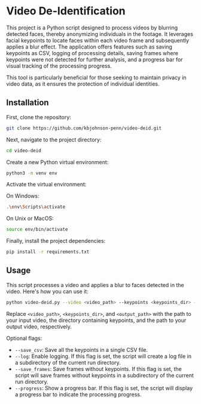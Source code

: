 # Video De-Identification

This project is a Python script designed to process videos by blurring detected faces, thereby anonymizing individuals in the footage. It leverages facial keypoints to locate faces within each video frame and subsequently applies a blur effect. The application offers features such as saving keypoints as CSV, logging of processing details, saving frames where keypoints were not detected for further analysis, and a progress bar for visual tracking of the processing progress.

This tool is particularly beneficial for those seeking to maintain privacy in video data, as it ensures the protection of individual identities.

## Installation

First, clone the repository:

```bash
git clone https://github.com/kbjohnson-penn/video-deid.git
```

Next, navigate to the project directory:

```bash
cd video-deid
```

Create a new Python virtual environment:

```bash
python3 -m venv env
```

Activate the virtual environment:

On Windows:

```bash
.\env\Scripts\activate
```

On Unix or MacOS:

```bash
source env/bin/activate
```

Finally, install the project dependencies:

```bash
pip install -r requirements.txt
```

## Usage

This script processes a video and applies a blur to faces detected in the video. Here's how you can use it:

```bash
python video-deid.py --video <video_path> --keypoints <keypoints_dir> --output <output_path> [--save_csv] [--log] [--save_frames] [--show_progress]
```

Replace `<video_path>`, `<keypoints_dir>`, and `<output_path>` with the path to your input video, the directory containing keypoints, and the path to your output video, respectively.

Optional flags:

- `--save_csv`: Save all the keypoints in a single CSV file.
- `--log`: Enable logging. If this flag is set, the script will create a log file in a subdirectory of the current run directory.
- `--save_frames`: Save frames without keypoints. If this flag is set, the script will save frames without keypoints in a subdirectory of the current run directory.
- `--progress`: Show a progress bar. If this flag is set, the script will display a progress bar to indicate the processing progress.
